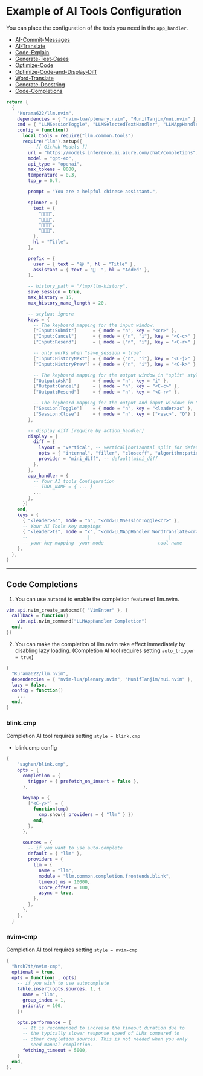 # Example of AI Tools Configuration

You can place the configuration of the tools you need in the `app_handler`.


- [AI-Commit-Messages](./AI-Commit-Messages/config.lua)
- [AI-Translate](./AI-Translate/config.lua)
- [Code-Explain](./Code-Explain/config.lua)
- [Generate-Test-Cases](./Generate-Test-Cases/config.lua)
- [Optimize-Code](./Optimize-Code/config.lua)
- [Optimize-Code-and-Display-Diff](./Optimize-Code-and-Display-Diff/config.lua)
- [Word-Translate](./Word-Translate/config.lua)
- [Generate-Docstring](./Generate-Docstring/config.lua)
- [Code-Completions](./Code-Completions/config.lua)


```lua
return {
  {
    "Kurama622/llm.nvim",
    dependencies = { "nvim-lua/plenary.nvim", "MunifTanjim/nui.nvim" },
    cmd = { "LLMSessionToggle", "LLMSelectedTextHandler", "LLMAppHandler" },
    config = function()
      local tools = require("llm.common.tools")
      require("llm").setup({
        -- [[ Github Models ]]
        url = "https://models.inference.ai.azure.com/chat/completions",
        model = "gpt-4o",
        api_type = "openai",
        max_tokens = 8000,
        temperature = 0.3,
        top_p = 0.7,

        prompt = "You are a helpful chinese assistant.",

        spinner = {
          text = {
            "󰧞󰧞",
            "󰧞󰧞",
            "󰧞󰧞",
            "󰧞󰧞",
          },
          hl = "Title",
        },

        prefix = {
          user = { text = "😃 ", hl = "Title" },
          assistant = { text = "  ", hl = "Added" },
        },

        -- history_path = "/tmp/llm-history",
        save_session = true,
        max_history = 15,
        max_history_name_length = 20,

        -- stylua: ignore
        keys = {
          -- The keyboard mapping for the input window.
          ["Input:Submit"]      = { mode = "n", key = "<cr>" },
          ["Input:Cancel"]      = { mode = {"n", "i"}, key = "<C-c>" },
          ["Input:Resend"]      = { mode = {"n", "i"}, key = "<C-r>" },

          -- only works when "save_session = true"
          ["Input:HistoryNext"] = { mode = {"n", "i"}, key = "<C-j>" },
          ["Input:HistoryPrev"] = { mode = {"n", "i"}, key = "<C-k>" },

          -- The keyboard mapping for the output window in "split" style.
          ["Output:Ask"]        = { mode = "n", key = "i" },
          ["Output:Cancel"]     = { mode = "n", key = "<C-c>" },
          ["Output:Resend"]     = { mode = "n", key = "<C-r>" },

          -- The keyboard mapping for the output and input windows in "float" style.
          ["Session:Toggle"]    = { mode = "n", key = "<leader>ac" },
          ["Session:Close"]     = { mode = "n", key = {"<esc>", "Q"} },
        },

        -- display diff [require by action_handler]
        display = {
          diff = {
            layout = "vertical", -- vertical|horizontal split for default provider
            opts = { "internal", "filler", "closeoff", "algorithm:patience", "followwrap", "linematch:120" },
            provider = "mini_diff", -- default|mini_diff
          },
        },
        app_handler = {
          -- Your AI tools Configuration
          -- TOOL_NAME = { ... }
          ...
        },
      })
    end,
    keys = {
      { "<leader>ac", mode = "n", "<cmd>LLMSessionToggle<cr>" },
      -- Your AI Tools Key mappings
      { "<leader>ts", mode = "x", "<cmd>LLMAppHandler WordTranslate<cr>" },
      --    |                 |                             |
      -- your key mapping  your mode                    tool name
    },
  },
}
```
---

## Code Completions

1. You can use `autocmd` to enable the completion feature of llm.nvim.

```lua
vim.api.nvim_create_autocmd({ "VimEnter" }, {
  callback = function()
    vim.api.nvim_command("LLMAppHandler Completion")
  end,
})
```

2. You can make the completion of llm.nvim take effect immediately by disabling lazy loading. (Completion AI tool requires setting `auto_trigger = true`)

```lua
{
  "Kurama622/llm.nvim",
  dependencies = { "nvim-lua/plenary.nvim", "MunifTanjim/nui.nvim" },
  lazy = false,
  config = function()
    ...
  end,
}
```

### blink.cmp

Completion AI tool requires setting `style = blink.cmp`

- blink.cmp config

```lua
{
    "saghen/blink.cmp",
    opts = {
      completion = {
        trigger = { prefetch_on_insert = false },
      },

      keymap = {
        ["<C-y>"] = {
          function(cmp)
            cmp.show({ providers = { "llm" } })
          end,
        },
      },

      sources = {
        -- if you want to use auto-complete
        default = { "llm" },
        providers = {
          llm = {
            name = "llm",
            module = "llm.common.completion.frontends.blink",
            timeout_ms = 10000,
            score_offset = 100,
            async = true,
          },
        },
      },
    },
  }
```

### nvim-cmp

Completion AI tool requires setting `style = nvim-cmp`

```lua
{
  "hrsh7th/nvim-cmp",
  optional = true,
  opts = function(_, opts)
    -- if you wish to use autocomplete
    table.insert(opts.sources, 1, {
      name = "llm",
      group_index = 1,
      priority = 100,
    })

    opts.performance = {
      -- It is recommended to increase the timeout duration due to
      -- the typically slower response speed of LLMs compared to
      -- other completion sources. This is not needed when you only
      -- need manual completion.
      fetching_timeout = 5000,
    }
  end,
},

```
